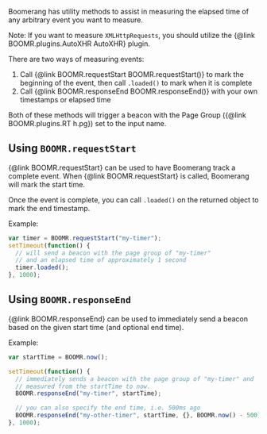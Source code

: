 Boomerang has utility methods to assist in measuring the elapsed time of
any arbitrary event you want to measure.

Note: If you want to measure `XMLHttpRequests`, you should utilize the
{@link BOOMR.plugins.AutoXHR AutoXHR} plugin.

There are two ways of measuring events:

1. Call {@link BOOMR.requestStart BOOMR.requestStart()} to mark the beginning of the event, then
    call `.loaded()` to mark when it is complete
2. Call {@link BOOMR.responseEnd BOOMR.responseEnd()} with your own timestamps or elapsed time

Both of these methods will trigger a beacon with the Page Group
({@link BOOMR.plugins.RT h.pg}) set to the input name.

## Using `BOOMR.requestStart`

{@link BOOMR.requestStart} can be used to have Boomerang track a complete event.
When {@link BOOMR.requestStart} is called, Boomerang will mark the start time.

Once the event is complete, you can call `.loaded()` on the returned object to
mark the end timestamp.

Example:

```javascript
var timer = BOOMR.requestStart("my-timer");
setTimeout(function() {
  // will send a beacon with the page group of "my-timer"
  // and an elapsed time of approximately 1 second
  timer.loaded();
}, 1000);
```

## Using `BOOMR.responseEnd`

{@link BOOMR.responseEnd} can be used to immediately send a beacon based on the
given start time (and optional end time).

Example:

```javascript
var startTime = BOOMR.now();

setTimeout(function() {
  // immediately sends a beacon with the page group of "my-timer" and
  // measured from the startTime to now.
  BOOMR.responseEnd("my-timer", startTime);

  // you can also specify the end time, i.e. 500ms ago
  BOOMR.responseEnd("my-other-timer", startTime, {}, BOOMR.now() - 500);
}, 1000);
```
